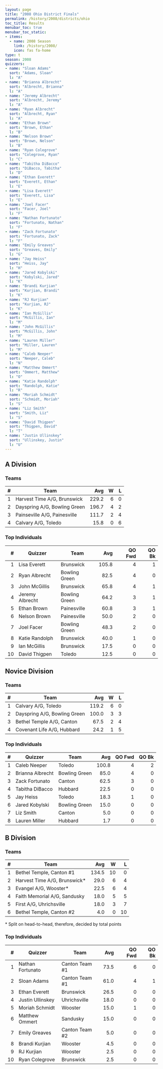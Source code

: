 ```yaml
---
layout: page
title: "2008 Ohio District Finals"
permalink: /history/2008/districts/ohio
toc_title: Results
menubar_toc: true
menubar_toc_static:
- items:
  - name: 2008 Season
    link: /history/2008/
    icon: fas fa-home
type: t
season: 2008
quizzers:
- name: "Sloan Adams"
  sort: "Adams, Sloan"
  l: "A"
- name: "Brianna Albrecht"
  sort: "Albrecht, Brianna"
  l: "A"
- name: "Jeremy Albrecht"
  sort: "Albrecht, Jeremy"
  l: "A"
- name: "Ryan Albrecht"
  sort: "Albrecht, Ryan"
  l: "A"
- name: "Ethan Brown"
  sort: "Brown, Ethan"
  l: "B"
- name: "Nelson Brown"
  sort: "Brown, Nelson"
  l: "B"
- name: "Ryan Colegrove"
  sort: "Colegrove, Ryan"
  l: "C"
- name: "Tabitha DiBacco"
  sort: "DiBacco, Tabitha"
  l: "D"
- name: "Ethan Everett"
  sort: "Everett, Ethan"
  l: "E"
- name: "Lisa Everett"
  sort: "Everett, Lisa"
  l: "E"
- name: "Joel Facer"
  sort: "Facer, Joel"
  l: "F"
- name: "Nathan Fortunato"
  sort: "Fortunato, Nathan"
  l: "F"
- name: "Zack Fortunato"
  sort: "Fortunato, Zack"
  l: "F"
- name: "Emily Greaves"
  sort: "Greaves, Emily"
  l: "G"
- name: "Jay Heiss"
  sort: "Heiss, Jay"
  l: "H"
- name: "Jared Kobylski"
  sort: "Kobylski, Jared"
  l: "K"
- name: "Brandi Kurjian"
  sort: "Kurjian, Brandi"
  l: "K"
- name: "RJ Kurjian"
  sort: "Kurjian, RJ"
  l: "K"
- name: "Ian McGillis"
  sort: "McGillis, Ian"
  l: "M"
- name: "John McGillis"
  sort: "McGillis, John"
  l: "M"
- name: "Lauren Miller"
  sort: "Miller, Lauren"
  l: "M"
- name: "Caleb Neeper"
  sort: "Neeper, Caleb"
  l: "N"
- name: "Matthew Ommert"
  sort: "Ommert, Matthew"
  l: "O"
- name: "Katie Randolph"
  sort: "Randolph, Katie"
  l: "R"
- name: "Moriah Schmidt"
  sort: "Schmidt, Moriah"
  l: "S"
- name: "Liz Smith"
  sort: "Smith, Liz"
  l: "S"
- name: "David Thigpen"
  sort: "Thigpen, David"
  l: "T"
- name: "Justin Ullinskey"
  sort: "Ullinskey, Justin"
  l: "U"
---
```


## A Division

### Teams

|    # | Team                         |   Avg |    W |    L |
| ---: | ---------------------------- | ----: | ---: | ---: |
|    1 | Harvest Time A/G, Brunswick  | 229.2 |    6 |    0 |
|    2 | Dayspring A/G, Bowling Green | 196.7 |    4 |    2 |
|    3 | Painseville A/G, Painesville | 111.7 |    2 |    4 |
|    4 | Calvary A/G, Toledo          |  15.8 |    0 |    6 |

### Top Individuals

|    # | Quizzer         | Team          |   Avg | QO Fwd | QO Bk |
| ---: | --------------- | ------------- | ----: | -----: | ----: |
|    1 | Lisa Everett    | Brunswick     | 105.8 |      4 |     1 |
|    2 | Ryan Albrecht   | Bowling Green |  82.5 |      4 |     0 |
|    3 | John McGillis   | Brunswick     |  65.8 |      4 |     1 |
|    4 | Jeremy Albrecht | Bowling Green |  64.2 |      3 |     1 |
|    5 | Ethan Brown     | Painesville   |  60.8 |      3 |     1 |
|    6 | Nelson Brown    | Painesville   |  50.0 |      2 |     0 |
|    7 | Joel Facer      | Bowling Green |  48.3 |      2 |     0 |
|    8 | Katie Randolph  | Brunswick     |  40.0 |      1 |     0 |
|    9 | Ian McGillis    | Brunswick     |  17.5 |      0 |     0 |
|   10 | David Thigpen   | Toledo        |  12.5 |      0 |     0 |

## Novice Division

### Teams

|    # | Team                         |   Avg |    W |    L |
| ---: | ---------------------------- | ----: | ---: | ---: |
|    1 | Calvary A/G, Toledo          | 119.2 |    6 |    0 |
|    2 | Dayspring A/G, Bowling Green | 100.0 |    3 |    3 |
|    3 | Bethel Temple A/G, Canton    |  67.5 |    2 |    4 |
|    4 | Covenant Life A/G, Hubbard   |  24.2 |    1 |    5 |

### Top Individuals

|    # | Quizzer          | Team          |   Avg | QO Fwd | QO Bk |
| ---: | ---------------- | ------------- | ----: | -----: | ----: |
|    1 | Caleb Neeper     | Toledo        | 100.8 |      4 |     2 |
|    2 | Brianna Albrecht | Bowling Green |  85.0 |      4 |     0 |
|    3 | Zack Fortunato   | Canton        |  62.5 |      3 |     0 |
|    4 | Tabitha DiBacco  | Hubbard       |  22.5 |      0 |     0 |
|    5 | Jay Heiss        | Toledo        |  18.3 |      1 |     0 |
|    6 | Jared Kobylski   | Bowling Green |  15.0 |      0 |     0 |
|    7 | Liz Smith        | Canton        |   5.0 |      0 |     0 |
|    8 | Lauren Miller    | Hubbard       |   1.7 |      0 |     0 |

## B Division

### Teams

|    # | Team                         |   Avg |    W |    L |
| ---: | ---------------------------- | ----: | ---: | ---: |
|    1 | Bethel Temple, Canton #1     | 134.5 |   10 |    0 |
|    2 | Harvest Time A/G, Brunswick* |  29.0 |    6 |    4 |
|    3 | Evangel A/G, Wooster*        |  22.5 |    6 |    4 |
|    4 | Faith Memorial A/G, Sandusky |  18.0 |    5 |    5 |
|    5 | First A/G, Uhrichsville      |  18.0 |    3 |    7 |
|    6 | Bethel Temple, Canton #2     |   4.0 |    0 |   10 |

\* Split on head-to-head, therefore, decided by total points

### Top Individuals

|    # | Quizzer          | Team           |  Avg | QO Fwd | QO Bk |
| ---: | ---------------- | -------------- | ---: | -----: | ----: |
|    1 | Nathan Fortunato | Canton Team #1 | 73.5 |      6 |     0 |
|    2 | Sloan Adams      | Canton Team #1 | 61.0 |      4 |     1 |
|    3 | Ethan Everett    | Brunswick      | 26.5 |      0 |     0 |
|    4 | Justin Ullinskey | Uhrichsville   | 18.0 |      0 |     0 |
|    5 | Moriah Schmidt   | Wooster        | 15.0 |      1 |     0 |
|    6 | Matthew Ommert   | Sandusky       | 15.0 |      0 |     0 |
|    7 | Emily Greaves    | Canton Team #2 |  5.0 |      0 |     0 |
|    8 | Brandi Kurjian   | Wooster        |  4.5 |      0 |     0 |
|    9 | RJ Kurjian       | Wooster        |  2.5 |      0 |     0 |
|   10 | Ryan Colegrove   | Brunswick      |  2.5 |      0 |     0 |